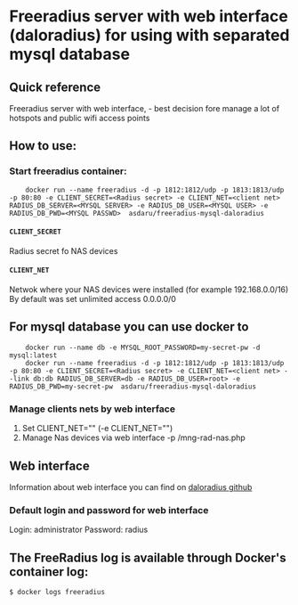 # Freeradius server with web interface (daloradius) for using with separated mysql database



## Quick reference
Freeradius server with web interface, - best decision fore manage a lot of hotspots and public wifi access points

## How to use:
### Start freeradius container:
```console
	docker run --name freeradius -d -p 1812:1812/udp -p 1813:1813/udp -p 80:80 -e CLIENT_SECRET=<Radius secret> -e CLIENT_NET=<client net> RADIUS_DB_SERVER=<MYSQL SERVER> -e RADIUS_DB_USER=<MYSQL USER> -e RADIUS_DB_PWD=<MYSQL PASSWD>  asdaru/freeradius-mysql-daloradius
```
#### `CLIENT_SECRET`
Radius secret fo NAS devices
#### `CLIENT_NET`
Netwok where your NAS devices were installed (for example 192.168.0.0/16)
By default was set unlimited access 0.0.0.0/0

## For mysql database you can use docker to
```
    docker run --name db -e MYSQL_ROOT_PASSWORD=my-secret-pw -d mysql:latest
	docker run --name freeradius -d -p 1812:1812/udp -p 1813:1813/udp -p 80:80 -e CLIENT_SECRET=<Radius secret> -e CLIENT_NET=<client net> --link db:db RADIUS_DB_SERVER=db -e RADIUS_DB_USER=root> -e RADIUS_DB_PWD=my-secret-pw  asdaru/freeradius-mysql-daloradius
```


### Manage clients nets by web interface
1. Set CLIENT_NET="" (-e CLIENT_NET="")
2. Manage Nas devices via web interface -p <addr servers where container run>/mng-rad-nas.php 
 
## Web interface
Information about web interface you can find on [daloradius github](https://github.com/lirantal/daloradius)
### Default login and password for web interface
Login: administrator
Password: radius   

## The FreeRadius log is available through Docker's container log:
```console
$ docker logs freeradius
```